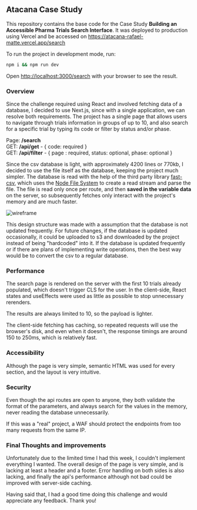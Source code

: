 ## Atacana Case Study

This repository contains the base code for the Case Study **Building an Accessible Pharma Trials Search Interface**. It was deployed to production using Vercel and be accessed on https://atacana-rafael-matte.vercel.app/search

To run the project in development mode, run:

```bash
npm i && npm run dev
```

Open [http://localhost:3000/search](http://localhost:3000/search) with your browser to see the result.

### Overview

Since the challenge required using React and involved fetching data of a database, I decided to use Next.js, since with a single application, we can resolve both requirements. The project has a single page that allows users to navigate through trials information in groups of up to 10, and also search for a specific trial by typing its code or filter by status and/or phase.

Page: **/search**  
GET: **/api/get** - { code: required }  
GET: **/api/filter** - { page : required, status: optional, phase: optional }

Since the csv database is light, with approximately 4200 lines or 770kb, I decided to use the file itself as the database, keeping the project much simpler. The database is read with the help of the third party library [fast-csv](https://www.npmjs.com/package/fast-csv), which uses the [Node File System](https://nodejs.org/api/fs.html) to create a read stream and parse the file. The file is read only once per route, and then **saved in the variable data** on the server, so subsequently fetches only interact with the project's memory and are much faster.

![wireframe](https://github.com/user-attachments/assets/3a0b6403-1e16-493c-b319-c7b3cbb8e31d)

This design structure was made with a assumption that the database is not updated frequently. For future changes, if the database is updated occasionally, it could be uploaded to s3 and downloaded by the project instead of being "hardcoded" into it. If the database is updated frequently or if there are plans of implementing write operations, then the best way would be to convert the csv to a regular database.

### Performance

The search page is rendered on the server with the first 10 trials already populated, which doesn't trigger CLS for the user. In the client-side, React states and useEffects were used as little as possible to stop unnecessary rerenders.

The results are always limited to 10, so the payload is lighter.

The client-side fetching has caching, so repeated requests will use the browser's disk, and even when it doesn't, the response timings are around 150 to 250ms, which is relatively fast.

### Accessibility

Although the page is very simple, semantic HTML was used for every section, and the layout is very intuitive.

### Security

Even though the api routes are open to anyone, they both validate the format of the parameters, and always search for the values in the memory, never reading the database unnecessarily.

If this was a "real" project, a WAF should protect the endpoints from too many requests from the same IP.

### Final Thoughts and improvements

Unfortunately due to the limited time I had this week, I couldn't implement everything I wanted. The overall design of the page is very simple, and is lacking at least a header and a footer. Error handling on both sides is also lacking, and finally the api's performance although not bad could be improved with server-side caching.

Having said that, I had a good time doing this challenge and would appreciate any feedback. Thank you!
